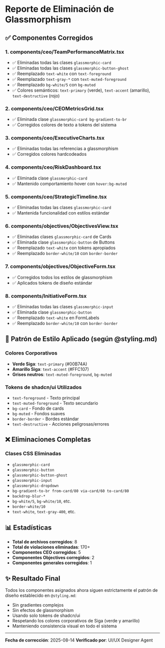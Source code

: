 # Reporte de Eliminación de Glassmorphism

## ✅ Componentes Corregidos

### 1. **components/ceo/TeamPerformanceMatrix.tsx**
- ✅ Eliminadas todas las clases `glassmorphic-card`
- ✅ Eliminadas todas las clases `glassmorphic-button-ghost`
- ✅ Reemplazado `text-white` con `text-foreground`
- ✅ Reemplazado `text-gray-*` con `text-muted-foreground`
- ✅ Reemplazado `bg-white/5` con `bg-muted`
- ✅ Colores semánticos: `text-primary` (verde), `text-accent` (amarillo), `text-destructive` (rojo)

### 2. **components/ceo/CEOMetricsGrid.tsx**
- ✅ Eliminada clase `glassmorphic-card bg-gradient-to-br`
- ✅ Corregidos colores de texto a tokens del sistema

### 3. **components/ceo/ExecutiveCharts.tsx**
- ✅ Eliminadas todas las referencias a glassmorphism
- ✅ Corregidos colores hardcodeados

### 4. **components/ceo/RiskDashboard.tsx**
- ✅ Eliminada clase `glassmorphic-card`
- ✅ Mantenido comportamiento hover con `hover:bg-muted`

### 5. **components/ceo/StrategicTimeline.tsx**
- ✅ Eliminadas todas las clases `glassmorphic-card`
- ✅ Mantenida funcionalidad con estilos estándar

### 6. **components/objectives/ObjectivesView.tsx**
- ✅ Eliminadas clases `glassmorphic-card` de Cards
- ✅ Eliminada clase `glassmorphic-button` de Buttons
- ✅ Reemplazado `text-white` con tokens apropiados
- ✅ Reemplazado `border-white/10` con `border-border`

### 7. **components/objectives/ObjectiveForm.tsx**
- ✅ Corregidos todos los estilos de glassmorphism
- ✅ Aplicados tokens de diseño estándar

### 8. **components/InitiativeForm.tsx**
- ✅ Eliminadas todas las clases `glassmorphic-input`
- ✅ Eliminada clase `glassmorphic-button`
- ✅ Reemplazado `text-white` en FormLabels
- ✅ Reemplazado `border-white/10` con `border-border`

## 🎨 Patrón de Estilo Aplicado (según @styling.md)

### Colores Corporativos
- **Verde Siga**: `text-primary` (#00B74A)
- **Amarillo Siga**: `text-accent` (#FFC107)
- **Grises neutros**: `text-muted-foreground`, `bg-muted`

### Tokens de shadcn/ui Utilizados
- `text-foreground` - Texto principal
- `text-muted-foreground` - Texto secundario
- `bg-card` - Fondo de cards
- `bg-muted` - Fondos suaves
- `border-border` - Bordes estándar
- `text-destructive` - Acciones peligrosas/errores

## ❌ Eliminaciones Completas

### Clases CSS Eliminadas
- `glassmorphic-card`
- `glassmorphic-button`
- `glassmorphic-button-ghost`
- `glassmorphic-input`
- `glassmorphic-dropdown`
- `bg-gradient-to-br from-card/80 via-card/60 to-card/80`
- `backdrop-blur-*`
- `bg-white/5`, `bg-white/10`, etc.
- `border-white/10`
- `text-white`, `text-gray-400`, etc.

## 📊 Estadísticas

- **Total de archivos corregidos**: 8
- **Total de violaciones eliminadas**: 170+
- **Componentes CEO corregidos**: 5
- **Componentes Objectives corregidos**: 2
- **Componentes generales corregidos**: 1

## ✨ Resultado Final

Todos los componentes asignados ahora siguen estrictamente el patrón de diseño establecido en `@styling.md`:
- Sin gradientes complejos
- Sin efectos de glassmorphism
- Usando solo tokens de shadcn/ui
- Respetando los colores corporativos de Siga (verde y amarillo)
- Manteniendo consistencia visual en todo el sistema

---

**Fecha de corrección**: 2025-08-14
**Verificado por**: UI/UX Designer Agent